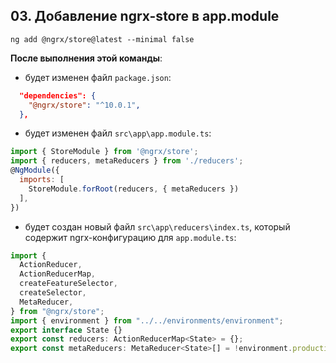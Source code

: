## 03. Добавление ngrx-store в app.module

`ng add @ngrx/store@latest --minimal false`

**После выполнения этой команды**:

- будет изменен файл `package.json`:
```json
  "dependencies": {
    "@ngrx/store": "^10.0.1",
  },
```

- будет изменен файл `src\app\app.module.ts`:
```js
import { StoreModule } from '@ngrx/store';
import { reducers, metaReducers } from './reducers';
@NgModule({
  imports: [
    StoreModule.forRoot(reducers, { metaReducers })
  ],
})
```

- будет создан новый файл `src\app\reducers\index.ts`, который содержит ngrx-конфигурацию для `app.module.ts`:
```js
import {
  ActionReducer,
  ActionReducerMap,
  createFeatureSelector,
  createSelector,
  MetaReducer,
} from "@ngrx/store";
import { environment } from "../../environments/environment";
export interface State {}
export const reducers: ActionReducerMap<State> = {};
export const metaReducers: MetaReducer<State>[] = !environment.production ? [] : [];
```
